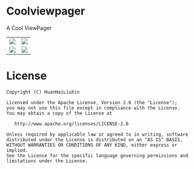 # Coolviewpager
A Cool ViewPager

<table align="center">
    <tr>
        <td><img src="https://github.com/HuanHaiLiuXin/Coolviewpager/blob/master/ScreenRecorder/notifyDatasetChanged%E7%94%9F%E6%95%88.gif"/></td>
        <td><img src="https://github.com/HuanHaiLiuXin/Coolviewpager/blob/master/ScreenRecorder/%E6%B0%B4%E5%B9%B3%E5%8F%8A%E5%9E%82%E7%9B%B4%E6%96%B9%E5%90%91%E9%A1%B5%E9%9D%A2%E5%88%87%E6%8D%A2%E6%95%88%E6%9E%9C.gif"/></td>
    </tr>
    <tr>
        <td><img src="https://github.com/HuanHaiLiuXin/Coolviewpager/blob/master/ScreenRecorder/%E6%B0%B4%E5%B9%B3%E5%8F%8A%E5%9E%82%E7%9B%B4%E6%BB%91%E5%8A%A8.gif"/></td>
        <td><img src="https://github.com/HuanHaiLiuXin/Coolviewpager/blob/master/ScreenRecorder/%E8%87%AA%E5%8A%A8%E6%BB%9A%E5%8A%A8%E5%8F%AF%E8%AE%BE%E7%BD%AE%E6%96%B9%E5%90%91%E5%8F%8A%E9%97%B4%E9%9A%94%E6%97%B6%E9%97%B4.gif"/></td>
    </tr>
</table>

License
=======

    Copyright (C) HuanHaiLiuXin

    Licensed under the Apache License, Version 2.0 (the "License");
    you may not use this file except in compliance with the License.
    You may obtain a copy of the License at

       http://www.apache.org/licenses/LICENSE-2.0

    Unless required by applicable law or agreed to in writing, software
    distributed under the License is distributed on an "AS IS" BASIS,
    WITHOUT WARRANTIES OR CONDITIONS OF ANY KIND, either express or implied.
    See the License for the specific language governing permissions and
    limitations under the License.
